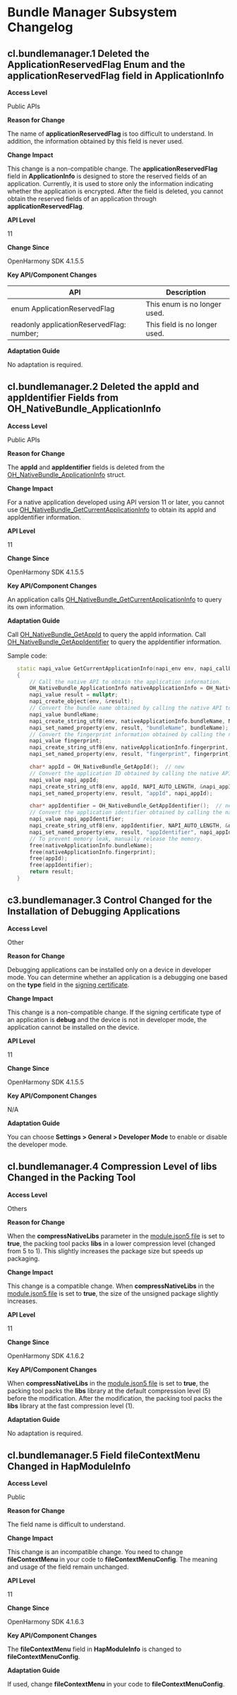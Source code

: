 # Bundle Manager Subsystem Changelog

## cl.bundlemanager.1 Deleted the ApplicationReservedFlag Enum and the applicationReservedFlag field in ApplicationInfo

**Access Level**

Public APIs

**Reason for Change**

The name of **applicationReservedFlag** is too difficult to understand. In addition, the information obtained by this field is never used.

**Change Impact**

This change is a non-compatible change. The **applicationReservedFlag** field in **ApplicationInfo** is designed to store the reserved fields of an application. Currently, it is used to store only the information indicating whether the application is encrypted. After the field is deleted, you cannot obtain the reserved fields of an application through **applicationReservedFlag**.

**API Level**

11

**Change Since**

OpenHarmony SDK 4.1.5.5

**Key API/Component Changes**

| API                                       | Description                   |
| ----------------------------------------- | ----------------------------- |
| enum ApplicationReservedFlag              | This enum is no longer used.  |
| readonly applicationReservedFlag: number; | This field is no longer used. |

**Adaptation Guide**

No adaptation is required.


## cl.bundlemanager.2 Deleted the appId and appIdentifier Fields from OH_NativeBundle_ApplicationInfo

**Access Level**

Public APIs

**Reason for Change**

The **appId** and **appIdentifier** fields is deleted from the [OH_NativeBundle_ApplicationInfo](../../../application-dev/reference/native-apis/_o_h___native_bundle_application_info.md) struct.

**Change Impact**

For a native application developed using API version 11 or later, you cannot use [OH_NativeBundle_GetCurrentApplicationInfo](../../../application-dev/reference/native-apis/native__interface__bundle.md#oh_nativebundle_getcurrentapplicationinfo) to obtain its appId and appIdentifier information.

**API Level**

11

**Change Since**

OpenHarmony SDK 4.1.5.5

**Key API/Component Changes**

An application calls [OH_NativeBundle_GetCurrentApplicationInfo](../../../application-dev/reference/native-apis/native__interface__bundle.md#oh_nativebundle_getcurrentapplicationinfo) to query its own information.

**Adaptation Guide**

Call [OH_NativeBundle_GetAppId](../../../application-dev/reference/native-apis/native__interface__bundle.md#oh_nativebundle_getappid) to query the appId information.
Call [OH_NativeBundle_GetAppIdentifier](../../../application-dev/reference/native-apis/native__interface__bundle.md#oh_nativebundle_getappidentifier) to query the appIdentifier information.

Sample code:

 ```c++
    static napi_value GetCurrentApplicationInfo(napi_env env, napi_callback_info info)
    {
        // Call the native API to obtain the application information.
        OH_NativeBundle_ApplicationInfo nativeApplicationInfo = OH_NativeBundle_GetCurrentApplicationInfo();
        napi_value result = nullptr;
        napi_create_object(env, &result);
        // Convert the bundle name obtained by calling the native API to the bundleName attribute in the JavaScript object.
        napi_value bundleName;
        napi_create_string_utf8(env, nativeApplicationInfo.bundleName, NAPI_AUTO_LENGTH, &bundleName);
        napi_set_named_property(env, result, "bundleName", bundleName);
        // Convert the fingerprint information obtained by calling the native API to the fingerprint attribute in the JavaScript object.
        napi_value fingerprint;
        napi_create_string_utf8(env, nativeApplicationInfo.fingerprint, NAPI_AUTO_LENGTH, &fingerprint);
        napi_set_named_property(env, result, "fingerprint", fingerprint);

        char* appId = OH_NativeBundle_GetAppId();  // new
        // Convert the application ID obtained by calling the native API to the appId attribute in the JavaScript object.
        napi_value napi_appId;
        napi_create_string_utf8(env, appId, NAPI_AUTO_LENGTH, &napi_appId);
        napi_set_named_property(env, result, "appId", napi_appId);

        char* appIdentifier = OH_NativeBundle_GetAppIdentifier();  // new
        // Convert the application identifier obtained by calling the native API to the appIdentifier attribute in the JavaScript object.
        napi_value napi_appIdentifier;
        napi_create_string_utf8(env, appIdentifier, NAPI_AUTO_LENGTH, &napi_appIdentifier);
        napi_set_named_property(env, result, "appIdentifier", napi_appIdentifier);
        // To prevent memory leak, manually release the memory.
        free(nativeApplicationInfo.bundleName);
        free(nativeApplicationInfo.fingerprint);
        free(appId);
        free(appIdentifier);
        return result;
    }
```

## c3.bundlemanager.3 Control Changed for the Installation of Debugging Applications

**Access Level**

Other

**Reason for Change**

Debugging applications can be installed only on a device in developer mode. You can determine whether an application is a debugging one based on the **type** field in the [signing certificate](../../../application-dev/security/app-provision-structure.md).

**Change Impact**

This change is a non-compatible change. If the signing certificate type of an application is **debug** and the device is not in developer mode, the application cannot be installed on the device.

**API Level**

11

**Change Since**

OpenHarmony SDK 4.1.5.5

**Key API/Component Changes**

N/A

**Adaptation Guide**

You can choose **Settings > General > Developer Mode** to enable or disable the developer mode.

## cl.bundlemanager.4 Compression Level of libs Changed in the Packing Tool

**Access Level**

Others

**Reason for Change**

When the **compressNativeLibs** parameter in the [module.json5 file](../../../application-dev/quick-start/module-configuration-file.md) is set to **true**, the packing tool packs **libs** in a lower compression level (changed from 5 to 1). This slightly increases the package size but speeds up packaging.

**Change Impact**

This change is a compatible change. When **compressNativeLibs** in the [module.json5 file](../../../application-dev/quick-start/module-configuration-file.md) is set to **true**, the size of the unsigned package slightly increases.

**API Level**

11

**Change Since**

OpenHarmony SDK 4.1.6.2

**Key API/Component Changes**

When **compressNativeLibs** in the [module.json5 file](../../../application-dev/quick-start/module-configuration-file.md) is set to **true**, the packing tool packs the **libs** library at the default compression level (5) before the modification. After the modification, the packing tool packs the **libs** library at the fast compression level (1).

**Adaptation Guide**

No adaptation is required.

## cl.bundlemanager.5 Field fileContextMenu Changed in HapModuleInfo

**Access Level**

Public

**Reason for Change**

The field name is difficult to understand.

**Change Impact**

This change is an incompatible change. You need to change **fileContextMenu** in your code to **fileContextMenuConfig**. The meaning and usage of the field remain unchanged.

**API Level**

11

**Change Since**

OpenHarmony SDK 4.1.6.3

**Key API/Component Changes**

The **fileContextMenu** field in **HapModuleInfo** is changed to **fileContextMenuConfig**.

**Adaptation Guide**

If used, change **fileContextMenu** in your code to **fileContextMenuConfig**.